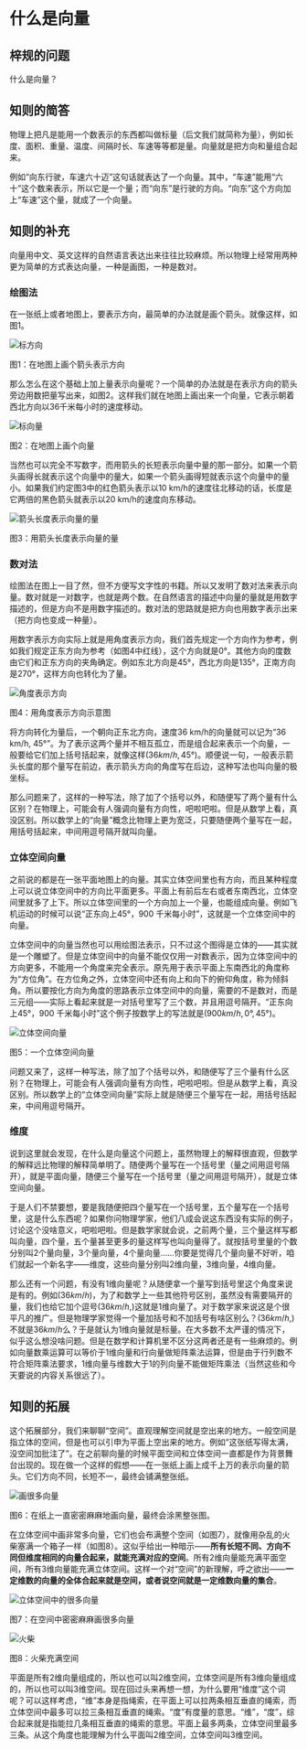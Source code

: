 # 什么是向量

## 梓规的问题

什么是向量？

## 知则的简答

物理上把凡是能用一个数表示的东西都叫做标量（后文我们就简称为量），例如长度、面积、重量、温度、间隔时长、车速等等都是量。向量就是把方向和量组合起来。

例如“向东行驶，车速六十迈”这句话就表达了一个向量。其中，“车速”能用“六十”这个数来表示，所以它是一个量；而“向东”是行驶的方向。“向东”这个方向加上“车速”这个量，就成了一个向量。

## 知则的补充

向量用中文、英文这样的自然语言表达出来往往比较麻烦。所以物理上经常用两种更为简单的方式表达向量，一种是画图，一种是数对。

### 绘图法

在一张纸上或者地图上，要表示方向，最简单的办法就是画个箭头。就像这样，如图1。

![标方向](https://i.imgur.com/CkUjGGC.jpg)

图1：在地图上画个箭头表示方向

那么怎么在这个基础上加上量表示向量呢？一个简单的办法就是在表示方向的箭头旁边用数把量写出来，如图2。这样我们就在地图上画出来一个向量，它表示朝着西北方向以36千米每小时的速度移动。

![标向量](https://i.imgur.com/HjqF277.jpg)

图2：在地图上画个向量

当然也可以完全不写数字，而用箭头的长短表示向量中量的那一部分。如果一个箭头画得长就表示这个向量中的量大，如果一个箭头画得短就表示这个向量中的量小。如果我们约定图3中的红色箭头表示以10 km/h的速度往北移动的话，长度是它两倍的黑色箭头就表示以20 km/h的速度向东移动。

![箭头长度表示向量的量](https://i.imgur.com/NZEcuUq.jpg)

图3：用箭头长度表示向量的量

### 数对法

绘图法在图上一目了然，但不方便写文字性的书籍。所以又发明了数对法来表示向量。数对就是一对数字，也就是两个数。在自然语言的描述中向量的量就是用数字描述的，但是方向不是用数字描述的。数对法的思路就是把方向也用数字表示出来（把方向也变成一种量）。

用数字表示方向实际上就是用角度表示方向，我们首先规定一个方向作为参考，例如我们规定正东方向为参考（如图4中红线），这个方向就是0°。其他方向的度数由它们和正东方向的夹角确定。例如东北方向是45°，西北方向是135°，正南方向是270°，这样方向也转化为了量。

![角度表示方向](https://i.imgur.com/UZc1OKb.jpg)

图4：用角度表示方向示意图

将方向转化为量后，一个朝向正东北方向，速度36 km/h的向量就可以记为“36 km/h, 45°”。为了表示这两个量并不相互孤立，而是组合起来表示一个向量，一般要给它们加上括号括起来，就像这样$(36 km/h, 45°)$。顺便说一句，一般表示箭头长度的那个量写在前边，表示箭头方向的角度写在后边，这种写法也叫向量的极坐标。

那么问题来了，这样的一种写法，除了加了个括号以外，和随便写了两个量有什么区别？在物理上，可能会有人强调向量有方向性，吧啦吧啦。但是从数学上看，真没区别。所以数学上的“向量”概念比物理上更为宽泛，只要随便两个量写在一起，用括号括起来，中间用逗号隔开就叫向量。

### 立体空间向量

之前说的都是在一张平面地图上的向量。其实立体空间里也有方向，而且某种程度上可以说立体空间中的方向比平面更多。平面上有前后左右或者东南西北，立体空间里就多了上下。所以立体空间里的一个方向加上一个量，也能组成向量。例如飞机运动的时候可以说“正东向上45°，900 千米每小时”，这就是一个立体空间中的向量。

立体空间中的向量当然也可以用绘图法表示，只不过这个图得是立体的——其实就是一个雕塑了。但是立体空间中的向量不能仅仅用一对数表示，因为立体空间中的方向更多，不能用一个角度来完全表示。原先用于表示平面上东南西北的角度称为“方位角”。在方位角之外，立体空间中还有向上和向下的俯仰角度，称为倾斜角。所以要按化方向为角度的思路表示立体空间中的向量，需要的不是数对，而是三元组——实际上看起来就是一对括号里写了三个数，并且用逗号隔开。“正东向上45°，900 千米每小时”这个例子按数学上的写法就是$(900 km/h, 0°, 45°)$。

![立体空间向量](https://i.imgur.com/2egSHrV.png)

图5：一个立体空间向量

问题又来了，这样一种写法，除了加了个括号以外，和随便写了三个量有什么区别？在物理上，可能会有人强调向量有方向性，吧啦吧啦。但是从数学上看，真没区别。所以数学上的“立体空间向量”实际上就是随便三个量写在一起，用括号括起来，中间用逗号隔开。

### 维度

说到这里就会发现，在什么是向量这个问题上，虽然物理上的解释很直观，但数学的解释远比物理的解释简单明了。随便两个量写在一个括号里（量之间用逗号隔开），就是平面向量，随便三个量写在一个括号里（量之间用逗号隔开），就是立体空间向量。

于是人们不禁要想，要是我随便把四个量写在一个括号里，五个量写在一个括号里，这是什么东西呢？如果你问物理学家，他们八成会说这东西没有实际的例子，讨论这个没啥意义，吧啦吧啦。但是数学家就会说，之前两个量，三个量这样写都叫向量，四个量，五个量甚至更多的量这样写也叫向量得了。就按括号里量的个数分别叫2个量向量，3个量向量，4个量向量……你要是觉得几个量向量不好听，咱们就起一个新名字——维度，这些向量分别叫2维向量，3维向量，4维向量。

那么还有一个问题，有没有1维向量呢？从随便拿一个量写到括号里这个角度来说是有的。例如$(36 km/h)$，为了和数学上一些其他符号区别，虽然没有需要隔开的量，我们也给它加个逗号$(36 km/h,)$这就是1维向量了。对于数学家来说这是个很平凡的推广。但是物理学家觉得一个量加括号和不加括号有啥区别么？$(36 km/h,)$不就是$36 km/h$么？于是就认为1维向量就是标量。在大多数不太严谨的情况下，似乎这么想没啥问题。但是在数学和计算机里不区分这两者还是有一些麻烦的。例如向量数乘运算可以等价于1维向量和行向量做矩阵乘法运算，但是由于行列数不符合矩阵乘法要求，1维向量与维数大于1的列向量不能做矩阵乘法（当然这些和今天要说的内容关系很远了）。

## 知则的拓展

这个拓展部分，我们来聊聊“空间”。直观理解空间就是空出来的地方。一般空间是指立体的空间，但是也可以引申为平面上空出来的地方。例如“这张纸写得太满，没空间加批注了”。在之前聊向量的时候平面空间和立体空间一直都是作为背景舞台出现的。现在做一个这样的假想——在一张纸上画上成千上万的表示向量的箭头。它们方向不同，长短不一，最终会铺满整张纸。

![画很多向量](https://i.imgur.com/tMkyuXk.jpg)

图6：在纸上一直密密麻麻地画向量，最终会涂黑整张图。

在立体空间中画非常多向量，它们也会布满整个空间（如图7），就像用杂乱的火柴塞满一个箱子一样（如图8）。这似乎给出一种暗示——**所有长短不同、方向不同但维度相同的向量合起来，就能充满对应的空间**。所有2维向量能充满平面空间，所有3维向量能充满立体空间。这样一个对“空间”的新理解，呼之欲出——**一定维数的向量的全体合起来就是空间，或者说空间就是一定维数向量的集合**。

![立体空间中的很多向量](https://i.imgur.com/LoFyghr.png)

图7：在空间中密密麻麻画很多向量

![火柴](https://i.imgur.com/r7z48wP.jpg)

图8：火柴充满空间

平面是所有2维向量组成的，所以也可以叫2维空间，立体空间是所有3维向量组成的，所以也可以叫3维空间。现在回过头来再想一想，为什么要用“维度”这个词呢？可以这样考虑，“维”本身是指绳索，在平面上可以拉两条相互垂直的绳索，而立体空间中最多可以拉三条相互垂直的绳索。“度”有度量的意思。“维”，“度”，综合起来就是指能拉几条相互垂直的绳索的意思。平面上最多两条，立体空间里最多三条。从这个角度也能理解为什么平面叫2维空间，立体空间叫3维空间。

